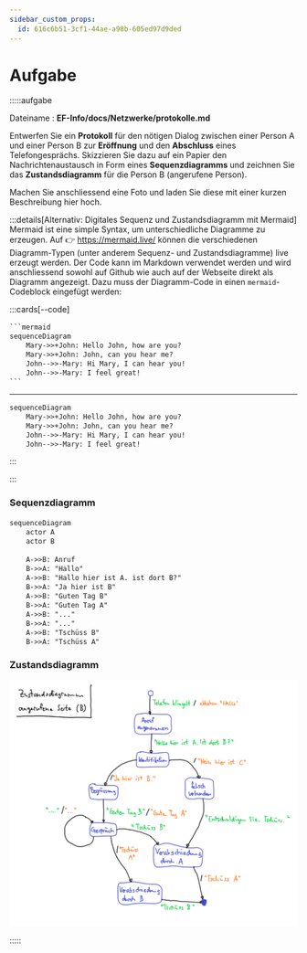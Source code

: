 ```yaml
---
sidebar_custom_props:
  id: 616c6b51-3cf1-44ae-a98b-605ed97d9ded
---
```

# Aufgabe

:::::aufgabe
<Answer type="state" webKey="2acd3a18-6e33-44a0-9a6f-73c27a28069c" />

Dateiname
: __EF-Info/docs/Netzwerke/protokolle.md__

Entwerfen Sie ein **Protokoll** für den nötigen Dialog zwischen einer Person A und einer Person B zur **Eröffnung** und den **Abschluss** eines Telefongesprächs.
Skizzieren Sie dazu auf ein Papier den Nachrichtenaustausch in Form eines **Sequenzdiagramms** und zeichnen Sie das **Zustandsdiagramm** für die Person B (angerufene Person).

Machen Sie anschliessend eine Foto und laden Sie diese mit einer kurzen Beschreibung hier hoch.

:::details[Alternativ: Digitales Sequenz und Zustandsdiagramm mit Mermaid]
Mermaid ist eine simple Syntax, um unterschiedliche Diagramme zu erzeugen. Auf 👉 https://mermaid.live/ können die verschiedenen Diagramm-Typen (unter anderem Sequenz- und Zustandsdiagramme) live erzeugt werden. Der Code kann im Markdown verwendet werden und wird anschliessend sowohl auf Github wie auch auf der Webseite direkt als Diagramm angezeigt. Dazu muss der Diagramm-Code in einen `mermaid`-Codeblock eingefügt werden:

:::cards[--code]
````
```mermaid
sequenceDiagram
    Mary->>+John: Hello John, how are you?
    Mary->>+John: John, can you hear me?
    John-->>-Mary: Hi Mary, I can hear you!
    John-->>-Mary: I feel great!
```
````
***
```mermaid
sequenceDiagram
    Mary->>+John: Hello John, how are you?
    Mary->>+John: John, can you hear me?
    John-->>-Mary: Hi Mary, I can hear you!
    John-->>-Mary: I feel great!
```
:::

:::

<Answer type="text" webKey="5b6c0def-74de-4052-9f6f-0eb8f61f664f" />

<Solution webKey="7d4d84ff-90a1-4135-97c2-d99bed1777dd">

### Sequenzdiagramm

```mermaid
sequenceDiagram
    actor A
    actor B

    A->>B: Anruf
    B->>A: "Hallo"
    A->>B: "Hallo hier ist A. ist dort B?"
    B->>A: "Ja hier ist B"
    A->>B: "Guten Tag B"
    B->>A: "Guten Tag A"
    A->>B: "..."
    B->>A: "..."
    A->>B: "Tschüss B"
    B->>A: "Tschüss A"
```


### Zustandsdiagramm

![Zustandsdiagramm](images/Zustandsdigramm_telefonat.png)

</Solution>
:::::
